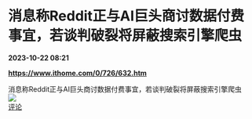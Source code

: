 # 消息称Reddit正与AI巨头商讨数据付费事宜，若谈判破裂将屏蔽搜索引擎爬虫

**2023-10-22 08:21**

**https://www.ithome.com/0/726/632.htm**

消息称Reddit正与AI巨头商讨数据付费事宜，若谈判破裂将屏蔽搜索引擎爬虫  
![](https://img3.chouti.com/CHOUTI_20231022/A72D71AD967B41FBA4E745E163B35721_W125H125.jpeg)  
[评论](https://m.chouti.com/link/40365932)